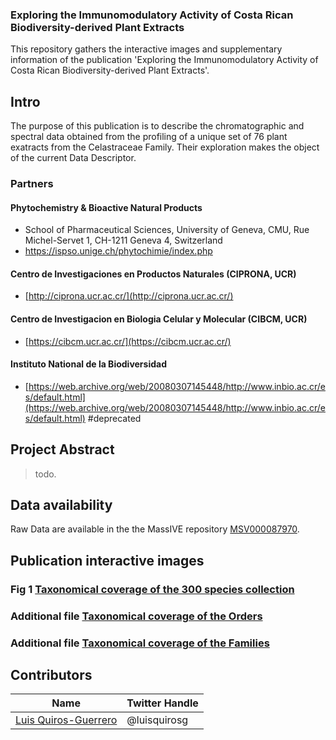 ### **Exploring the Immunomodulatory Activity of Costa Rican Biodiversity-derived Plant Extracts**

This repository gathers the interactive images and supplementary information of the publication 'Exploring the Immunomodulatory Activity of Costa Rican Biodiversity-derived Plant Extracts'.

## Intro 

The purpose of this publication is to describe the chromatographic and spectral data obtained from the profiling of a unique set of 76 plant exatracts from the Celastraceae Family.
Their exploration makes the object of the current Data Descriptor.

### Partners


#### Phytochemistry & Bioactive Natural Products 

- School of Pharmaceutical Sciences, University of Geneva, CMU, Rue Michel-Servet 1, CH-1211 Geneva 4, Switzerland
- https://ispso.unige.ch/phytochimie/index.php

#### Centro de Investigaciones en Productos Naturales (CIPRONA, UCR)

- [http://ciprona.ucr.ac.cr/](http://ciprona.ucr.ac.cr/)

#### Centro de Investigacion en Biologia Celular y Molecular (CIBCM, UCR)

- [https://cibcm.ucr.ac.cr/](https://cibcm.ucr.ac.cr/)

#### Instituto National de la Biodiversidad 

- [https://web.archive.org/web/20080307145448/http://www.inbio.ac.cr/es/default.html](https://web.archive.org/web/20080307145448/http://www.inbio.ac.cr/es/default.html) #deprecated

## Project Abstract 
> 
> todo.
> 
## Data availability  

Raw Data are available in the the MassIVE repository [MSV000087970](https://doi.org/doi:10.25345/C5PJ9N).

<!-- toc -->

## Publication interactive images

### Fig 1 [**Taxonomical coverage of the 300 species collection**](/docs/taxo_plot.pdf)

### Additional file [**Taxonomical coverage of the Orders**](/docs/order_coverage_plot.html)

### Additional file [**Taxonomical coverage of the Families**](/docs/family_coverage_plot.html)


<!-- tocstop -->



## Contributors

|Name     |  Twitter Handle   | 
|---------|-----------------|
|[Luis Quiros-Guerrero](https://github.com/luigiquiros)| @luisquirosg       |



